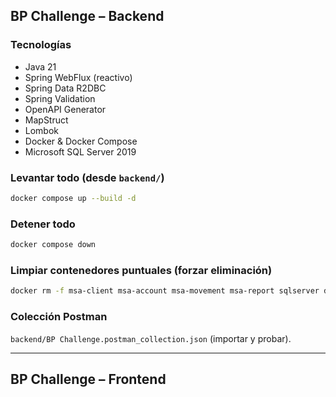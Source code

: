 ## BP Challenge – Backend

### Tecnologías

- Java 21
- Spring WebFlux (reactivo)
- Spring Data R2DBC
- Spring Validation
- OpenAPI Generator
- MapStruct
- Lombok
- Docker & Docker Compose
- Microsoft SQL Server 2019

### Levantar todo (desde `backend/`)

```bash
docker compose up --build -d
```

### Detener todo

```bash
docker compose down
```

### Limpiar contenedores puntuales (forzar eliminación)

```bash
docker rm -f msa-client msa-account msa-movement msa-report sqlserver db_init
```

### Colección Postman

`backend/BP Challenge.postman_collection.json` (importar y probar).

---

## BP Challenge – Frontend
